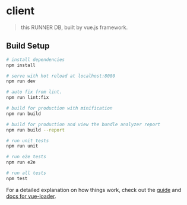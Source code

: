 # client

> this RUNNER DB, built by vue.js framework.

## Build Setup

``` bash
# install dependencies
npm install

# serve with hot reload at localhost:8080
npm run dev

# auto fix from lint.
npm run lint:fix

# build for production with minification
npm run build

# build for production and view the bundle analyzer report
npm run build --report

# run unit tests
npm run unit

# run e2e tests
npm run e2e

# run all tests
npm test
```

For a detailed explanation on how things work, check out the [guide](http://vuejs-templates.github.io/webpack/) and [docs for vue-loader](http://vuejs.github.io/vue-loader).
